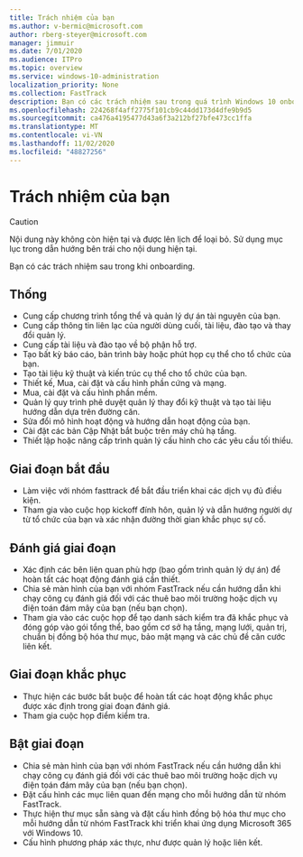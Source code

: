```yaml
---
title: Trách nhiệm của bạn
ms.author: v-bermic@microsoft.com
author: rberg-steyer@microsoft.com
manager: jimmuir
ms.date: 7/01/2020
ms.audience: ITPro
ms.topic: overview
ms.service: windows-10-administration
localization_priority: None
ms.collection: FastTrack
description: Bạn có các trách nhiệm sau trong quá trình Windows 10 onboarding.
ms.openlocfilehash: 224268f4aff2775f101cb9c44dd173d4dfe9b9d5
ms.sourcegitcommit: ca476a4195477d43a6f3a212bf27bfe473cc1ffa
ms.translationtype: MT
ms.contentlocale: vi-VN
ms.lasthandoff: 11/02/2020
ms.locfileid: "48827256"
---
```

# <a name="your-responsibilities"></a>Trách nhiệm của bạn
> [!CAUTION]
> Nội dung này không còn hiện tại và được lên lịch để loại bỏ. Sử dụng mục lục trong dẫn hướng bên trái cho nội dung hiện tại.

Bạn có các trách nhiệm sau trong khi onboarding.

## <a name="general"></a>Thống

- Cung cấp chương trình tổng thể và quản lý dự án tài nguyên của bạn.
- Cung cấp thông tin liên lạc của người dùng cuối, tài liệu, đào tạo và thay đổi quản lý.
- Cung cấp tài liệu và đào tạo về bộ phận hỗ trợ.
- Tạo bất kỳ báo cáo, bản trình bày hoặc phút họp cụ thể cho tổ chức của bạn.
- Tạo tài liệu kỹ thuật và kiến trúc cụ thể cho tổ chức của bạn.
- Thiết kế, Mua, cài đặt và cấu hình phần cứng và mạng.
- Mua, cài đặt và cấu hình phần mềm.
- Quản lý quy trình phê duyệt quản lý thay đổi kỹ thuật và tạo tài liệu hướng dẫn dựa trên đường căn.
- Sửa đổi mô hình hoạt động và hướng dẫn hoạt động của bạn.
- Cài đặt các bản Cập Nhật bắt buộc trên máy chủ hạ tầng.
- Thiết lập hoặc nâng cấp trình quản lý cấu hình cho các yêu cầu tối thiểu.

## <a name="initiate-phase"></a>Giai đoạn bắt đầu

- Làm việc với nhóm fasttrack để bắt đầu triển khai các dịch vụ đủ điều kiện.
- Tham gia vào cuộc họp kickoff đính hôn, quản lý và dẫn hướng người dự từ tổ chức của bạn và xác nhận đường thời gian khắc phục sự cố.

## <a name="assess-phase"></a>Đánh giá giai đoạn

- Xác định các bên liên quan phù hợp (bao gồm trình quản lý dự án) để hoàn tất các hoạt động đánh giá cần thiết.
- Chia sẻ màn hình của bạn với nhóm FastTrack nếu cần hướng dẫn khi chạy công cụ đánh giá đối với các thuê bao môi trường hoặc dịch vụ điện toán đám mây của bạn (nếu bạn chọn).
- Tham gia vào các cuộc họp để tạo danh sách kiểm tra đã khắc phục và đóng góp vào gói tổng thể, bao gồm cơ sở hạ tầng, mạng lưới, quản trị, chuẩn bị đồng bộ hóa thư mục, bảo mật mạng và các chủ đề căn cước liên kết.

## <a name="remediate-phase"></a>Giai đoạn khắc phục

- Thực hiện các bước bắt buộc để hoàn tất các hoạt động khắc phục được xác định trong giai đoạn đánh giá.
- Tham gia cuộc họp điểm kiểm tra.

## <a name="enable-phase"></a>Bật giai đoạn

- Chia sẻ màn hình của bạn với nhóm FastTrack nếu cần hướng dẫn khi chạy công cụ đánh giá đối với các thuê bao môi trường hoặc dịch vụ điện toán đám mây của bạn (nếu bạn chọn).
- Đặt cấu hình các mục liên quan đến mạng cho mỗi hướng dẫn từ nhóm FastTrack.
- Thực hiện thư mục sẵn sàng và đặt cấu hình đồng bộ hóa thư mục cho mỗi hướng dẫn từ nhóm FastTrack khi triển khai ứng dụng Microsoft 365 với Windows 10.
- Cấu hình phương pháp xác thực, như được quản lý hoặc liên kết.

